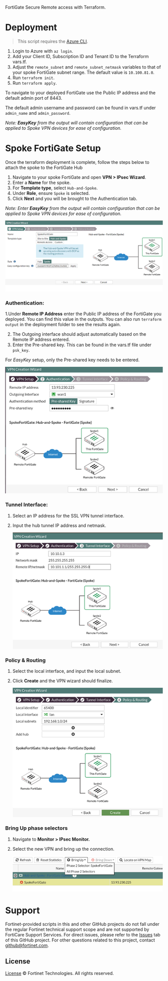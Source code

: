 FortiGate Secure Remote access with Terraform.

# Deployment

> This script requires the [Azure CLI](https://docs.microsoft.com/en-us/cli/azure/install-azure-cli?view=azure-cli-latest).

1. Login to Azure with `az login`.<br>
2. Add your Client ID, Subscription ID and Tenant ID to the Terraform vars.tf.<br>
3. Adjust the `remote_subnet` and `remote_subnet_netmask` variables to that of your spoke FortiGate subnet range. The default value is `10.100.81.0`.
4. Run `terraform init`.<br>
5. Run `terraform apply`.<br>

To navigate to your deployed FortiGate use the Public IP address and the default admin port of 8443.

The default admin username and password can be found in vars.tf under `admin_name` and `admin_password`. <br>

<i>Note: <b>EasyKey</b> from the output will contain configuration that can be applied to Spoke VPN devices for ease of configuration. </i>

# Spoke FortiGate Setup

Once the terraform deployment is complete, follow the steps below to attach the spoke to the FortiGate Hub

1. Navigate to your spoke FortiGate and open **VPN > IPsec Wizard**.
2. Enter a **Name** for the spoke.
3. For **Template type**, select `Hub-and-Spoke`.
4. Under **Role**, ensure `Spoke` is selected.
5. Click **Next** and you will be brought to the Authentication tab.

<i>Note: Enter **EasyKey** from the output will contain configuration that can be applied to Spoke VPN devices for ease of configuration.</i><br>

![FortiOS Admin Profile](./imgs/easy_key.png)

### Authentication:

1.Under **Remote IP Address** enter the Public IP address of the FortiGate you deployed. You can find this value in the outputs. You can also run `terraform output` in the deployment folder to see the results again.

2. The Outgoing interface should adjust automatically based on the Remote IP address entered.
3. Enter the Pre-shared key. This can be found in the vars.tf file under `psk_key`.

For <i>EasyKey</i> setup, only the Pre-shared key needs to be entered.

![FortiOS Admin Profile](./imgs/step_2_auth.png)

### Tunnel Interface:

1. Select an IP address for the SSL VPN tunnel interface.
2. Input the hub tunnel IP address and netmask.

   ![FortiOS Admin Profile](./imgs/step_3_tunnel_interface.png)

### Policy & Routing

1.  Select the local interface, and input the local subnet.
2.  Click **Create** and the VPN wizard should finalize.

    ![FortiOS Admin Profile](./imgs/step_4_policy_routing.png)

### Bring Up phase selectors

1. Navigate to **Monitor > IPsec Monitor.**
2. Select the new VPN and bring up the connection.

   ![FortiOS Admin Profile](./imgs/bring_up_phase_selectors.png)

# Support

Fortinet-provided scripts in this and other GitHub projects do not fall under the regular Fortinet technical support scope and are not supported by FortiCare Support Services.
For direct issues, please refer to the [Issues](https://github.com/fortinet/terraform-secure-remote-access/issues) tab of this GitHub project.
For other questions related to this project, contact [github@fortinet.com](mailto:github@fortinet.com).

## License

[License](./LICENSE) © Fortinet Technologies. All rights reserved.
